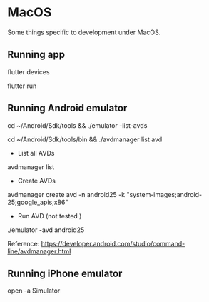 # MacOS

Some things specific to development under MacOS.

## Running app

flutter devices

flutter run

## Running Android emulator

cd ~/Android/Sdk/tools && ./emulator -list-avds

cd ~/Android/Sdk/tools/bin && ./avdmanager list avd

* List all AVDs

avdmanager list

* Create AVDs

avdmanager create avd -n android25 -k "system-images;android-25;google_apis;x86"

* Run AVD (not tested   )

./emulator -avd android25

Reference:
https://developer.android.com/studio/command-line/avdmanager.html

## Running iPhone emulator

open -a Simulator